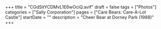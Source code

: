 +++
title = "CGdSitYCDMvL1E6wOciQ.avif"
draft = false
tags = ["Photos"]
categories = ["Sally Corporation"]
pages = ["Care Bears: Care-A-Lot Castle"]
startDate = ""
description = "Cheer Bear at Dorney Park (1988)"
+++
